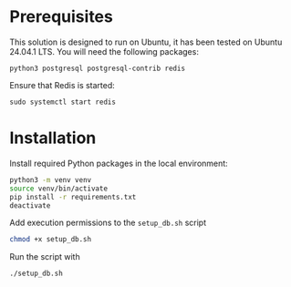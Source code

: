 # Prerequisites
This solution is designed to run on Ubuntu, it has been tested on Ubuntu 24.04.1 LTS. You will need the following packages:
```
python3 postgresql postgresql-contrib redis
```

Ensure that Redis is started:

```
sudo systemctl start redis
```

# Installation
Install required Python packages in the local environment:

``` sh
python3 -m venv venv
source venv/bin/activate
pip install -r requirements.txt
deactivate
```

Add execution permissions to the `setup_db.sh` script

``` sh
chmod +x setup_db.sh
```

Run the script with

``` sh
./setup_db.sh
```